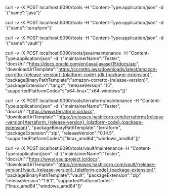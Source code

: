 curl -v -X POST localhost:9090/tools -H "Content-Type:application/json" -d '{"name":"java"}'

curl -v -X POST localhost:9090/tools -H "Content-Type:application/json" -d '{"name":"terraform"}'

curl -v -X POST localhost:9090/tools -H "Content-Type:application/json" -d '{"name":"vault"}'

curl -v -X POST localhost:9090/tools/java/maintenance -H "Content-Type:application/json" -d '{"maintainerName":"Tester", "docsUrl":"https://docs.oracle.com/en/java/javase/15/docs/api", "downloadUrlTemplate":"https://corretto.aws/downloads/latest/amazon-corretto-{release-version}-{platform-code}-jdk.{package-extension}", "packageBinaryPathTemplate":"amazon-corretto-{release-version}", "packageExtension":"tar.gz", "releaseVersion":"15", "supportedPlatformCodes":["x64-linux","x64-windows"]}'

curl -v -X POST localhost:9090/tools/terraform/maintenance -H "Content-Type:application/json" -d '{"maintainerName":"Tester", "docsUrl":"https://www.terraform.io/docs", "downloadUrlTemplate":"https://releases.hashicorp.com/terraform/{release-version}/terraform_{release-version}_{platform-code}.{package-extension}", "packageBinaryPathTemplate":"terraform", "packageExtension":"zip", "releaseVersion":"0.14.5", "supportedPlatformCodes":["linux_amd64","windows_amd64"]}'

curl -v -X POST localhost:9090/tools/vault/maintenance -H "Content-Type:application/json" -d '{"maintainerName":"Tester", "docsUrl":"https://www.vaultproject.io/docs", "downloadUrlTemplate":"https://releases.hashicorp.com/vault/{release-version}/vault_{release-version}_{platform-code}.{package-extension}", "packageBinaryPathTemplate":"vault", "packageExtension":"zip", "releaseVersion":"1.6.1", "supportedPlatformCodes":["linux_amd64","windows_amd64"]}'